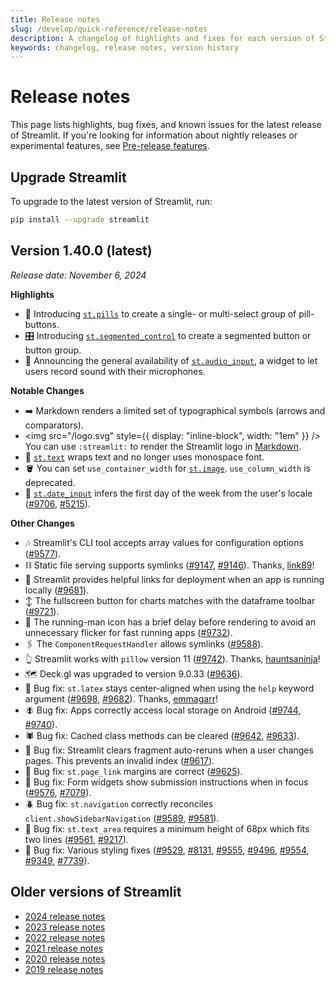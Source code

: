 ```yaml
---
title: Release notes
slug: /develop/quick-reference/release-notes
description: A changelog of highlights and fixes for each version of Streamlit.
keywords: changelog, release notes, version history
---
```


# Release notes

This page lists highlights, bug fixes, and known issues for the latest release of Streamlit. If you're looking for information about nightly releases or experimental features, see [Pre-release features](/develop/quick-reference/prerelease).

## Upgrade Streamlit

<Tip>

To upgrade to the latest version of Streamlit, run:

```bash
pip install --upgrade streamlit
```

</Tip>

## **Version 1.40.0 (latest)**

_Release date: November 6, 2024_

**Highlights**

- 💊 Introducing [`st.pills`](/develop/api-reference/widgets/st.pills) to create a single- or multi-select group of pill-buttons.
- 🎛️ Introducing [`st.segmented_control`](/develop/api-reference/widgets/st.segmented_control) to create a segmented button or button group.
- 🎤 Announcing the general availability of [`st.audio_input`](), a widget to let users record sound with their microphones.

**Notable Changes**

- ➡️ Markdown renders a limited set of typographical symbols (arrows and comparators).
- <img src="/logo.svg" style={{ display: "inline-block", width: "1em" }} /> You can use `:streamlit:` to render the Streamlit logo in [Markdown](/develop/api-reference/text/st.markdown).
- 🐍 [`st.text`](/develop/api-reference/text/st.text) wraps text and no longer uses monospace font.
- 🪣 You can set `use_container_width` for [`st.image`](/develop/api-reference/media/st.image). `use_column_width` is deprecated.
- 📅 [`st.date_input`](/develop/api-reference/widgets/st.date_input) infers the first day of the week from the user's locale ([#9706](https://github.com/streamlit/streamlit/pull/9706), [#5215](https://github.com/streamlit/streamlit/issues/5215)).

**Other Changes**

- 🎶 Streamlit's CLI tool accepts array values for configuration options ([#9577](https://github.com/streamlit/streamlit/pull/9577)).
- ⛓️ Static file serving supports symlinks ([#9147](https://github.com/streamlit/streamlit/pull/9147), [#9146](https://github.com/streamlit/streamlit/issues/9146)). Thanks, [link89](https://github.com/link89)!
- 🚀 Streamlit provides helpful links for deployment when an app is running locally ([#9681](https://github.com/streamlit/streamlit/pull/9681)).
- ↕️ The fullscreen button for charts matches with the dataframe toolbar ([#9721](https://github.com/streamlit/streamlit/pull/9721)).
- 🏃 The running-man icon has a brief delay before rendering to avoid an unnecessary flicker for fast running apps ([#9732](https://github.com/streamlit/streamlit/pull/9732)).
- 🖇️ The `ComponentRequestHandler` allows symlinks ([#9588](https://github.com/streamlit/streamlit/pull/9588)).
- 👆 Streamlit works with `pillow` version 11 ([#9742](https://github.com/streamlit/streamlit/pull/9742)). Thanks, [hauntsaninja](https://github.com/hauntsaninja)!
- 🗺️ Deck.gl was upgraded to version 9.0.33 ([#9636](https://github.com/streamlit/streamlit/pull/9636)).
- 🦠 Bug fix: `st.latex` stays center-aligned when using the `help` keyword argument ([#9698](https://github.com/streamlit/streamlit/pull/9698), [#9682](https://github.com/streamlit/streamlit/issues/9682)). Thanks, [emmagarr](https://github.com/emmagarr)!
- 🪰 Bug fix: Apps correctly access local storage on Android ([#9744](https://github.com/streamlit/streamlit/pull/9744), [#9740](https://github.com/streamlit/streamlit/issues/9740)).
- 🕷️ Bug fix: Cached class methods can be cleared ([#9642](https://github.com/streamlit/streamlit/pull/9642), [#9633](https://github.com/streamlit/streamlit/issues/9633)).
- 🐞 Bug fix: Streamlit clears fragment auto-reruns when a user changes pages. This prevents an invalid index ([#9617](https://github.com/streamlit/streamlit/pull/9617)).
- 🐝 Bug fix: `st.page_link` margins are correct ([#9625](https://github.com/streamlit/streamlit/pull/9625)).
- 🐜 Bug fix: Form widgets show submission instructions when in focus ([#9576](https://github.com/streamlit/streamlit/pull/9576), [#7079](https://github.com/streamlit/streamlit/issues/7079)).
- 🪲 Bug fix: `st.navigation` correctly reconciles `client.showSidebarNavigation` ([#9589](https://github.com/streamlit/streamlit/pull/9589), [#9581](https://github.com/streamlit/streamlit/issues/9581)).
- 🐛 Bug fix: `st.text_area` requires a minimum height of 68px which fits two lines ([#9561](https://github.com/streamlit/streamlit/pull/9561), [#9217](https://github.com/streamlit/streamlit/issues/9217)).
- 💅 Bug fix: Various styling fixes ([#9529](https://github.com/streamlit/streamlit/pull/9529), [#8131](https://github.com/streamlit/streamlit/issues/8131), [#9555](https://github.com/streamlit/streamlit/pull/9555), [#9496](https://github.com/streamlit/streamlit/issues/9496), [#9554](https://github.com/streamlit/streamlit/pull/9554), [#9349](https://github.com/streamlit/streamlit/issues/9349), [#7739](https://github.com/streamlit/streamlit/issues/7739)).

## Older versions of Streamlit

- [2024 release notes](/develop/quick-reference/release-notes/2024)
- [2023 release notes](/develop/quick-reference/release-notes/2023)
- [2022 release notes](/develop/quick-reference/release-notes/2022)
- [2021 release notes](/develop/quick-reference/release-notes/2021)
- [2020 release notes](/develop/quick-reference/release-notes/2020)
- [2019 release notes](/develop/quick-reference/release-notes/2019)
